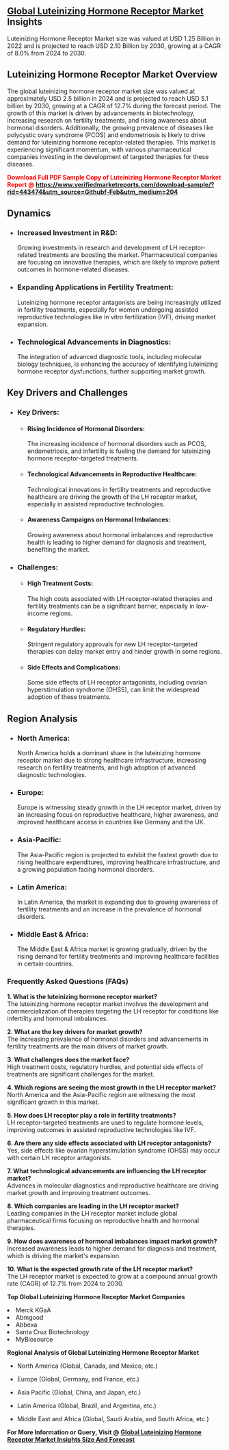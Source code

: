 <h2><a href="https://www.verifiedmarketreports.com/download-sample/?rid=443474&amp;utm_source=Githubf&amp;utm_medium=204" target="_blank">Global Luteinizing Hormone Receptor Market</a> Insights</h2><p>Luteinizing Hormone Receptor Market size was valued at USD 1.25 Billion in 2022 and is projected to reach USD 2.10 Billion by 2030, growing at a CAGR of 8.0% from 2024 to 2030.</p><p> <h2>Luteinizing Hormone Receptor Market Overview</h2> <p>The global luteinizing hormone receptor market size was valued at approximately USD 2.5 billion in 2024 and is projected to reach USD 5.1 billion by 2030, growing at a CAGR of 12.7% during the forecast period. The growth of this market is driven by advancements in biotechnology, increasing research on fertility treatments, and rising awareness about hormonal disorders. Additionally, the growing prevalence of diseases like polycystic ovary syndrome (PCOS) and endometriosis is likely to drive demand for luteinizing hormone receptor-related therapies. This market is experiencing significant momentum, with various pharmaceutical companies investing in the development of targeted therapies for these diseases.</p> <p><strong><p><span class=""><span style="color: #ff0000;"><strong>Download Full PDF Sample Copy of Luteinizing Hormone Receptor Market Report</strong> @ </span><a href="https://www.verifiedmarketreports.com/download-sample/?rid=443474&amp;utm_source=Githubf-Feb&amp;utm_medium=204" target="_blank">https://www.verifiedmarketreports.com/download-sample/?rid=443474&amp;utm_source=Githubf-Feb&amp;utm_medium=204</a></span></p></strong></p> <h2>Dynamics</h2> <ul> <li><h3>Increased Investment in R&D:</h3> Growing investments in research and development of LH receptor-related treatments are boosting the market. Pharmaceutical companies are focusing on innovative therapies, which are likely to improve patient outcomes in hormone-related diseases.</li> <li><h3>Expanding Applications in Fertility Treatment:</h3> Luteinizing hormone receptor antagonists are being increasingly utilized in fertility treatments, especially for women undergoing assisted reproductive technologies like in vitro fertilization (IVF), driving market expansion.</li> <li><h3>Technological Advancements in Diagnostics:</h3> The integration of advanced diagnostic tools, including molecular biology techniques, is enhancing the accuracy of identifying luteinizing hormone receptor dysfunctions, further supporting market growth.</li> </ul> <h2>Key Drivers and Challenges</h2> <ul> <li><h3>Key Drivers:</h3> <ul> <li><h4>Rising Incidence of Hormonal Disorders:</h4> The increasing incidence of hormonal disorders such as PCOS, endometriosis, and infertility is fueling the demand for luteinizing hormone receptor-targeted treatments.</li> <li><h4>Technological Advancements in Reproductive Healthcare:</h4> Technological innovations in fertility treatments and reproductive healthcare are driving the growth of the LH receptor market, especially in assisted reproductive technologies.</li> <li><h4>Awareness Campaigns on Hormonal Imbalances:</h4> Growing awareness about hormonal imbalances and reproductive health is leading to higher demand for diagnosis and treatment, benefiting the market.</li> </ul> </li> <li><h3>Challenges:</h3> <ul> <li><h4>High Treatment Costs:</h4> The high costs associated with LH receptor-related therapies and fertility treatments can be a significant barrier, especially in low-income regions.</li> <li><h4>Regulatory Hurdles:</h4> Stringent regulatory approvals for new LH receptor-targeted therapies can delay market entry and hinder growth in some regions.</li> <li><h4>Side Effects and Complications:</h4> Some side effects of LH receptor antagonists, including ovarian hyperstimulation syndrome (OHSS), can limit the widespread adoption of these treatments.</li> </ul> </li> </ul> <h2>Region Analysis</h2> <ul> <li><h3>North America:</h3> North America holds a dominant share in the luteinizing hormone receptor market due to strong healthcare infrastructure, increasing research on fertility treatments, and high adoption of advanced diagnostic technologies.</li> <li><h3>Europe:</h3> Europe is witnessing steady growth in the LH receptor market, driven by an increasing focus on reproductive healthcare, higher awareness, and improved healthcare access in countries like Germany and the UK.</li> <li><h3>Asia-Pacific:</h3> The Asia-Pacific region is projected to exhibit the fastest growth due to rising healthcare expenditures, improving healthcare infrastructure, and a growing population facing hormonal disorders.</li> <li><h3>Latin America:</h3> In Latin America, the market is expanding due to growing awareness of fertility treatments and an increase in the prevalence of hormonal disorders.</li> <li><h3>Middle East & Africa:</h3> The Middle East & Africa market is growing gradually, driven by the rising demand for fertility treatments and improving healthcare facilities in certain countries.</li> </ul> <h3>Frequently Asked Questions (FAQs)</h3> <p><strong>1. What is the luteinizing hormone receptor market?</strong><br> The luteinizing hormone receptor market involves the development and commercialization of therapies targeting the LH receptor for conditions like infertility and hormonal imbalances.</p> <p><strong>2. What are the key drivers for market growth?</strong><br> The increasing prevalence of hormonal disorders and advancements in fertility treatments are the main drivers of market growth.</p> <p><strong>3. What challenges does the market face?</strong><br> High treatment costs, regulatory hurdles, and potential side effects of treatments are significant challenges for the market.</p> <p><strong>4. Which regions are seeing the most growth in the LH receptor market?</strong><br> North America and the Asia-Pacific region are witnessing the most significant growth in this market.</p> <p><strong>5. How does LH receptor play a role in fertility treatments?</strong><br> LH receptor-targeted treatments are used to regulate hormone levels, improving outcomes in assisted reproductive technologies like IVF.</p> <p><strong>6. Are there any side effects associated with LH receptor antagonists?</strong><br> Yes, side effects like ovarian hyperstimulation syndrome (OHSS) may occur with certain LH receptor antagonists.</p> <p><strong>7. What technological advancements are influencing the LH receptor market?</strong><br> Advances in molecular diagnostics and reproductive healthcare are driving market growth and improving treatment outcomes.</p> <p><strong>8. Which companies are leading in the LH receptor market?</strong><br> Leading companies in the LH receptor market include global pharmaceutical firms focusing on reproductive health and hormonal therapies.</p> <p><strong>9. How does awareness of hormonal imbalances impact market growth?</strong><br> Increased awareness leads to higher demand for diagnosis and treatment, which is driving the market's expansion.</p> <p><strong>10. What is the expected growth rate of the LH receptor market?</strong><br> The LH receptor market is expected to grow at a compound annual growth rate (CAGR) of 12.7% from 2024 to 2030.</p> </p><p><strong>Top Global Luteinizing Hormone Receptor Market Companies</strong></p><div data-test-id=""><p><li>Merck KGaA</li><li> Abmgood</li><li> Abbexa</li><li> Santa Cruz Biotechnology</li><li> MyBiosource</li></p><div><strong>Regional Analysis of&nbsp;Global Luteinizing Hormone Receptor Market</strong></div><ul><li dir="ltr"><p dir="ltr">North America&nbsp;(Global, Canada, and Mexico, etc.)</p></li><li dir="ltr"><p dir="ltr">Europe (Global, Germany, and France, etc.)</p></li><li dir="ltr"><p dir="ltr">Asia Pacific&nbsp;(Global, China, and Japan, etc.)</p></li><li dir="ltr"><p dir="ltr">Latin America&nbsp;(Global, Brazil, and Argentina, etc.)</p></li><li dir="ltr">Middle East and Africa&nbsp;(Global, Saudi Arabia, and South Africa, etc.)</li></ul><p><strong>For More Information or Query, Visit @&nbsp;</strong><strong><a href="https://www.verifiedmarketreports.com/product/luteinizing-hormone-receptor-market/?utm_source=Githubf&amp;utm_medium=204" target="_blank">Global Luteinizing Hormone Receptor Market Insights Size And Forecast</a></strong></p></div>
